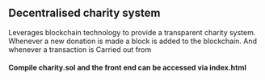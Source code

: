 ## Decentralised charity system ##
Leverages blockchain technology  to provide a transparent charity system. 
Whenever a new donation is made a block is added to the blockchain. And whenever a transaction is Carried out from 

#### Compile charity.sol and the front end can be accessed  via index.html ####
